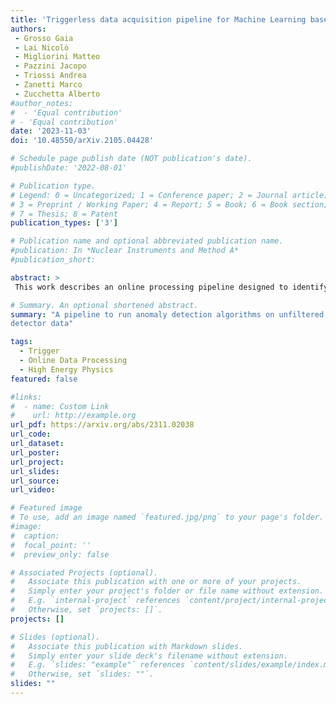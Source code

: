 ```yaml
---
title: 'Triggerless data acquisition pipeline for Machine Learning based stastistical anomaly detection'
authors:
 - Grosso Gaia
 - Lai Nicolò
 - Migliorini Matteo
 - Pazzini Jacopo
 - Triossi Andrea
 - Zanetti Marco
 - Zucchetta Alberto
#author_notes:
#  - 'Equal contribution'
# - 'Equal contribution'
date: '2023-11-03'
doi: '10.48550/arXiv.2105.04428'

# Schedule page publish date (NOT publication's date).
#publishDate: '2022-08-01'

# Publication type.
# Legend: 0 = Uncategorized; 1 = Conference paper; 2 = Journal article;
# 3 = Preprint / Working Paper; 4 = Report; 5 = Book; 6 = Book section;
# 7 = Thesis; 8 = Patent
publication_types: ['3']

# Publication name and optional abbreviated publication name.
#publication: In *Nuclear Instruments and Method A*
#publication_short: 

abstract: >
 This work describes an online processing pipeline designed to identify anomalies in a continuous stream of data collected without external triggers from a particle detector. The processing pipeline begins with a local reconstruction algorithm, employing neural networks on an FPGA as its first stage. Subsequent data preparation and anomaly detection stages are accelerated using GPGPUs. As a practical demonstration of anomaly detection, we have developed a data quality monitoring application using a cosmic muon detector. Its primary objective is to detect deviations from the expected operational conditions of the detector. This serves as a proof-of-concept for a system that can be adapted for use in large particle physics experiments, enabling anomaly detection on datasets with reduced bias.

# Summary. An optional shortened abstract.
summary: "A pipeline to run anomaly detection algorithms on unfiltered
detector data"

tags:
  - Trigger
  - Online Data Processing
  - High Energy Physics
featured: false

#links:
#  - name: Custom Link
#    url: http://example.org
url_pdf: https://arxiv.org/abs/2311.02038
url_code:
url_dataset:
url_poster: 
url_project:
url_slides:
url_source:
url_video:

# Featured image
# To use, add an image named `featured.jpg/png` to your page's folder.
#image:
#  caption:
#  focal_point: ''
#  preview_only: false

# Associated Projects (optional).
#   Associate this publication with one or more of your projects.
#   Simply enter your project's folder or file name without extension.
#   E.g. `internal-project` references `content/project/internal-project/index.md`.
#   Otherwise, set `projects: []`.
projects: []

# Slides (optional).
#   Associate this publication with Markdown slides.
#   Simply enter your slide deck's filename without extension.
#   E.g. `slides: "example"` references `content/slides/example/index.md`.
#   Otherwise, set `slides: ""`.
slides: ""
---
```


